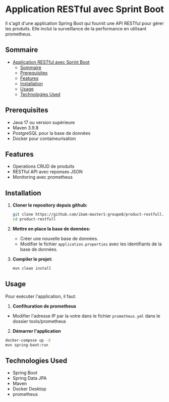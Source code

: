 # Application RESTful avec Sprint Boot

Il s'agit d'une application Spring Boot qui fournit une API RESTful pour gérer les produits. Elle inclut la surveillance de la performance en utilisant prometheus.

## Sommaire
- [Application RESTful avec Sprint Boot](#application-restful-avec-sprint-boot)
  - [Sommaire](#sommaire)
  - [Prerequisites](#prerequisites)
  - [Features](#features)
  - [Installation](#installation)
  - [Usage](#usage)
  - [Technologies Used](#technologies-used)

## Prerequisites
- Java 17 ou version supérieure
- Maven 3.9.8
- PostgreSQL pour la base de données
- Docker pour containeurisation

## Features
- Operations CRUD de produits
- RESTful API avec reponses JSON
- Monitoring avec prometheus

## Installation

1. **Cloner le repository depuis github:**
   ```bash
   git clone https://github.com/ibam-master1-groupe8/product-restfull.git
   cd product-restfull
   ```


2. **Mettre en place la base de données:**
   - Créer une nouvelle base de données.
   - Modifier le fichier `application.properties` avec les identifiants de la base de données.

3. **Compiler le projet:**
   ```bash
   mvn clean install
   ```
## Usage

Pour exécuter l'application, il faut:

1. **Confihuration de prometheus**
  - Modifier l'adresse IP par la votre dans le fichier `prometheus.yml` dans le dossier tools/prometheus

2. **Démarrer l'application**
```bash
docker-compose up -d
mvn spring-boot:run
```

## Technologies Used
- Spring Boot
- Spring Data JPA
- Maven
- Docker Desktop
- prometheus


